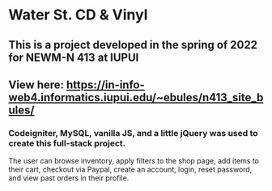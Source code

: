 # Water St. CD & Vinyl
## This is a project developed in the spring of 2022 for NEWM-N 413 at IUPUI

## View here: https://in-info-web4.informatics.iupui.edu/~ebules/n413_site_bules/

### Codeigniter, MySQL, vanilla JS, and a little jQuery was used to create this full-stack project.
The user can browse inventory, apply filters to the shop page, add items to their cart, checkout via Paypal, create an account, login, reset password, and view past orders in their profile.
